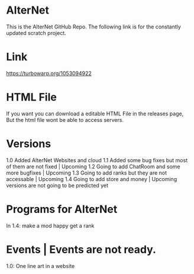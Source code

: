# AlterNet
This is the AlterNet GitHub Repo.
The following link is for the constantly updated scratch project.
# Link
https://turbowarp.org/1053094922
# HTML File
If you want you can download a editable HTML File in the releases page,
But the html file wont be able to access servers.
# Versions
1.0 Added AlterNet Websites and cloud
1.1 Added some bug fixes but most of them are not fixed | 
Upcoming 1.2 Going to add ChatRoom and some more bugfixes | 
Upcoming 1.3 Going to add ranks but they are not accessable | 
Upcoming 1.4 Going to add store and money | 
Upcoming versions are not going to be predicted yet
# Programs for AlterNet
In 1.4: make a mod happy get a rank
# Events | Events are not ready.
1.0: One line art in a website
